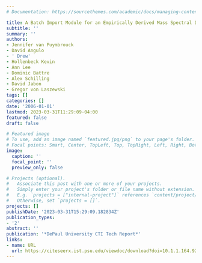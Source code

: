 ```yaml
---
# Documentation: https://sourcethemes.com/academic/docs/managing-content/

title: A Batch Import Module for an Empirically Derived Mass Spectral Database
subtitle: ''
summary: ''
authors:
- Jennifer van Puymbrouck
- David Angulo
- ' Drew'
- Hollenbeck Kevin
- Ann Lee
- Dominic Battre
- Alex Schilling
- David Jabon
- Gregor von Laszewski
tags: []
categories: []
date: '2006-01-01'
lastmod: 2023-03-31T11:29:09-04:00
featured: false
draft: false

# Featured image
# To use, add an image named `featured.jpg/png` to your page's folder.
# Focal points: Smart, Center, TopLeft, Top, TopRight, Left, Right, BottomLeft, Bottom, BottomRight.
image:
  caption: ''
  focal_point: ''
  preview_only: false

# Projects (optional).
#   Associate this post with one or more of your projects.
#   Simply enter your project's folder or file name without extension.
#   E.g. `projects = ["internal-project"]` references `content/project/deep-learning/index.md`.
#   Otherwise, set `projects = []`.
projects: []
publishDate: '2023-03-31T15:29:09.182834Z'
publication_types:
- '2'
abstract: ''
publication: '*DePaul University CTI Tech Report*'
links:
- name: URL
  url: https://citeseerx.ist.psu.edu/viewdoc/download?doi=10.1.1.164.9290&rep=rep1&type=pdf
---
```

